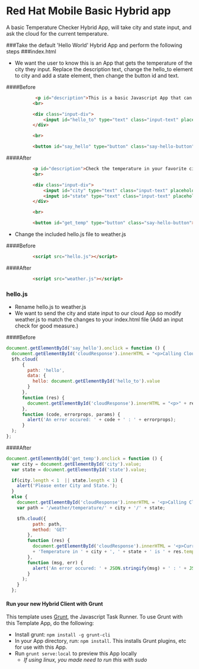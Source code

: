 Red Hat Mobile Basic Hybrid app
==========================

A basic Temperature Checker Hybrid App, will take city and state input, and ask the cloud for the current temperature.

###Take the default 'Hello World' Hybrid App and perform the following steps
###index.html
* We want the user to know this is an App that gets the temperature of the city they input.
Replace the description text, change the hello_to element to city and add a state element, then change the button id and text.

####Before
```html
           <p id="description">This is a basic Javascript App that can take in your name, send it to a cloud app and display the response.</p>
          <br>

          <div class="input-div">
              <input id="hello_to" type="text" class="input-text" placeholder="Enter Your Name Here."/>
          </div>

          <br>

          <button id="say_hello" type="button" class="say-hello-button">Say Hello From The Cloud</button>
```
####After
```html
          <p id="description">Check the temperature in your favorite city.</p>
          <br>

          <div class="input-div">
              <input id="city" type="text" class="input-text" placeholder="City"/>
              <input id="state" type="text" class="input-text" placeholder="State"/>
          </div>

          <br>

          <button id="get_temp" type="button" class="say-hello-button">Get Temperature</button>
```
* Change the included hello.js file to weather.js

####Before
```html
          <script src="hello.js"></script>
```
####After
```html
          <script src="weather.js"></script>
```
### hello.js
* Rename hello.js to weather.js
* We want to send the city and state input to our cloud App so modify weather.js to match the changes to your index.html file (Add an input check for good measure.)

####Before
```javascript
document.getElementById('say_hello').onclick = function () {
  document.getElementById('cloudResponse').innerHTML = "<p>Calling Cloud.....</p>";
  $fh.cloud(
      {
        path: 'hello',
        data: {
          hello: document.getElementById('hello_to').value
        }
      },
      function (res) {
        document.getElementById('cloudResponse').innerHTML = "<p>" + res.msg + "</p>";
      },
      function (code, errorprops, params) {
        alert('An error occured: ' + code + ' : ' + errorprops);
      }
  );
};
```
####After
```javascript
document.getElementById('get_temp').onclick = function () {
  var city = document.getElementById('city').value;
  var state = document.getElementById('state').value;

  if(city.length < 1  || state.length < 1) {
    alert('Please enter City and State.');
  }
  else {
    document.getElementById('cloudResponse').innerHTML = '<p>Calling Cloud.....</p>';
    var path = '/weather/temperature/' + city + '/' + state;

    $fh.cloud({
          path: path,
          method: 'GET'
        },
        function (res) {
          document.getElementById('cloudResponse').innerHTML = '<p>Current '
          + 'Temperature in ' + city + ', ' + state + ' is ' + res.temperature + '&deg; F</p>';
        },
        function (msg, err) {
          alert('An error occured: ' + JSON.stringify(msg) + ' : ' + JSON.stringify(err));
        }
      );
    }
  };
```


#### Run your new Hybrid Client with Grunt

This template uses [Grunt](http://gruntjs.com/), the Javascript Task Runner. To use Grunt with this Template App, do the following:

* Install grunt: ```npm install -g grunt-cli```
* In your App directory, run: ```npm install```. This installs Grunt plugins, etc for use with this App.
* Run ```grunt serve:local``` to preview this App locally
  * _If using linux, you made need to run this with sudo_

